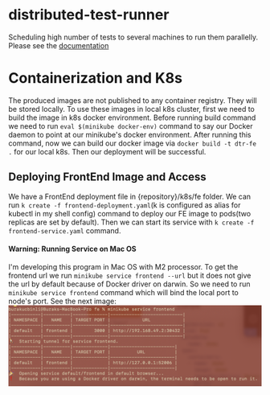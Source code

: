 # distributed-test-runner

Scheduling high number of tests to several machines to run them parallelly. Please see the [documentation](documentation/Documentation.md)

# Containerization and K8s

The produced images are not published to any container registry. They will be stored locally. To use these images in local k8s cluster, first we need to build the image in k8s docker environment. Before running build command we need to run `eval $(minikube docker-env)` command to say our Docker daemon to point at our minikube's docker environment. After running this command, now we can build our docker image via `docker build -t dtr-fe .` for our local k8s. Then our deployment will be successful.

## Deploying FrontEnd Image and Access

We have a FrontEnd deployment file in {repository}/k8s/fe folder. We can run `k create -f frontend-deployment.yaml`(k is configured as alias for kubectl in my shell config) command to deploy our FE image to pods(two replicas are set by default). Then we can start its service with `k create -f frontend-service.yaml` command.

#### Warning: Running Service on Mac OS

I'm developing this program in Mac OS with M2 processor. To get the frontend url we run `minikube service frontend --url` but it does not give the url by default because of Docker driver on darwin. So we need to run `minikube service frontend` command which will bind the local port to node's port. See the next image:
![Service](notes/minikube-service-run.png)
